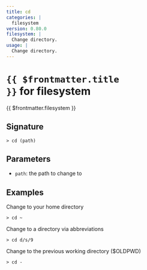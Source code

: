```yaml
---
title: cd
categories: |
  filesystem
version: 0.80.0
filesystem: |
  Change directory.
usage: |
  Change directory.
---
```


# <code>{{ $frontmatter.title }}</code> for filesystem

<div class='command-title'>{{ $frontmatter.filesystem }}</div>

## Signature

```> cd (path)```

## Parameters

 -  `path`: the path to change to

## Examples

Change to your home directory
```shell
> cd ~

```

Change to a directory via abbreviations
```shell
> cd d/s/9

```

Change to the previous working directory ($OLDPWD)
```shell
> cd -

```
